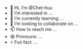 - 👋 Hi, I’m @Chet-huu
- 👀 I’m interested in ...
- 🌱 I’m currently learning ...
- 💞️ I’m looking to collaborate on ...
- 📫 How to reach me ...
- 😄 Pronouns: ...
- ⚡ Fun fact: ...

<!---
Chet-huu/Chet-huu is a ✨ special ✨ repository because its `README.md` (this file) appears on your GitHub profile.
You can click the Preview link to take a look at your changes.
--->
